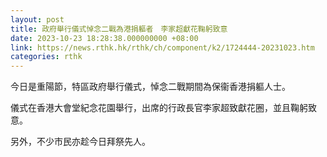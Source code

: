 ```yaml
---
layout: post
title: 政府舉行儀式悼念二戰為港捐軀者　李家超獻花鞠躬致意
date: 2023-10-23 18:28:38.000000000 +08:00
link: https://news.rthk.hk/rthk/ch/component/k2/1724444-20231023.htm
categories: rthk
---
```


今日是重陽節，特區政府舉行儀式，悼念二戰期間為保衞香港捐軀人士。

儀式在香港大會堂紀念花園舉行，出席的行政長官李家超致獻花圈，並且鞠躬致意。

另外，不少市民亦趁今日拜祭先人。
